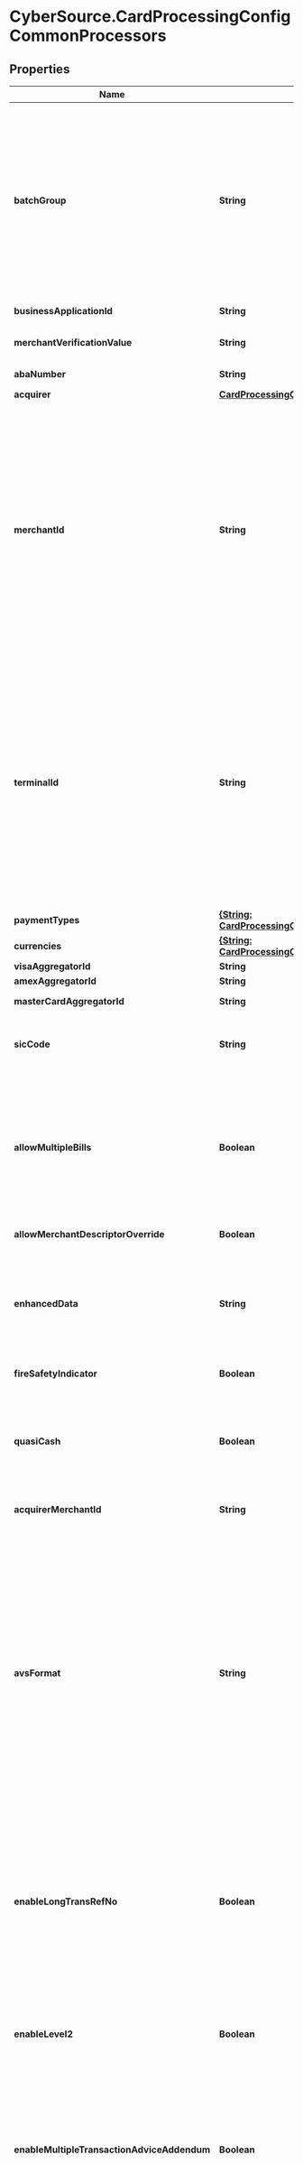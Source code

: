 # CyberSource.CardProcessingConfigCommonProcessors

## Properties
Name | Type | Description | Notes
------------ | ------------- | ------------- | -------------
**batchGroup** | **String** | Determines the batching group that separates merchants for special batching times. Batching groups can separate merchant batches by the following criteria:  * Timezone * Merchant deadlines * Large merchants (top 10) * Merchants with Service-Level Agreements  Applicable for Chase Paymentech Salem (chasepaymentechsalem), Streamline (streamline2), Six (six), Barclays (barclays2), Paymentech Tampa (paymentechtampa), CMCIC (cmcic), FDC Nashville (smartfdc), RUPAY, American Express Direct (amexdirect), GPN (gpn), VPC, GPX (gpx), CB2A, Barclays HISO (barclayshiso), TSYS (tsys) and FDI Global (fdiglobal) processors.  Validation details (for selected processors)...  <table> <thead><tr><th>Processor</th><th>Acceptance Type</th><th>Required</th></tr></thead> <tr><td>Barclays</td><td>cnp, cp, hybrid</td><td>Yes</td></tr> <tr><td>Barclays HISO</td><td>cnp, cp, hybrid</td><td>Yes</td></tr> <tr><td>American Express Direct</td><td>cnp, cp, hybrid</td><td>No</td></tr> </table>  | [optional] 
**businessApplicationId** | **String** | Indicates the type of money transfer used in the transaction. Applicable for VPC and GPX (gpx) processors. | [optional] 
**merchantVerificationValue** | **String** | Identify merchants that participate in Select Merchant Fee (SMF) programs. Unique to the merchant. Applicable for GPX (gpx) and VPC processors. | [optional] 
**abaNumber** | **String** | Routing Number to identify banks within the United States. Applicable for GPX (gpx) processors. | [optional] 
**acquirer** | [**CardProcessingConfigCommonAcquirer**](CardProcessingConfigCommonAcquirer.md) |  | [optional] 
**merchantId** | **String** | Merchant ID assigned by an acquirer or a processor. Should not be overriden by any other party.  Validation details (for selected processors)...  <table> <thead><tr><th>Processor</th><th>Acceptance Type</th><th>Required</th><th>Min. Length</th><th>Max. Length</th><th>Regex</th></tr></thead> <tr><td>Barclays HISO</td><td>cp, cnp, hybrid</td><td>Yes</td><td>1</td><td>15</td><td>^[0-9a-zA-Z]+$</td></tr> <tr><td>Barclays</td><td>cp, cnp, hybrid</td><td>Yes</td><td>1</td><td>11</td><td>^[0-9a-zA-Z]+$</td></tr> </table>  | 
**terminalId** | **String** | The 'Terminal Id' aka TID, is an identifier used for with your payments processor. Depending on the processor and payment acceptance type this may also be the default Terminal ID used for Card Present and Virtual Terminal transactions.  Validation details (for selected processors)...  <table> <thead><tr><th>Processor</th><th>Acceptance Type</th><th>Required</th><th>Min. Length</th><th>Max. Length</th><th>Regex</th></tr></thead> <tr><td>Barclays HISO</td><td>cnp, hybrid</td><td>Yes</td><td>1</td><td>16</td><td>^[0-9a-zA-Z]+$</td></tr> <tr><td>Barclays HISO</td><td>cp</td><td>No</td><td>1</td><td>16</td><td>^[0-9a-zA-Z]+$</td></tr> </table>  | [optional] 
**paymentTypes** | [**{String: CardProcessingConfigCommonPaymentTypes}**](CardProcessingConfigCommonPaymentTypes.md) | Valid values are: * VISA * MASTERCARD * AMERICAN_EXPRESS * CUP * EFTPOS * DINERS_CLUB * DISCOVER * JCB  | [optional] 
**currencies** | [**{String: CardProcessingConfigCommonCurrencies1}**](CardProcessingConfigCommonCurrencies1.md) | Three-character [ISO 4217 ALPHA-3 Standard Currency Codes.](http://apps.cybersource.com/library/documentation/sbc/quickref/currencies.pdf) | [optional] 
**visaAggregatorId** | **String** | This field is used as aggregator Id when Visa payment type is selected | [optional] 
**amexAggregatorId** | **String** | This field is used as aggregator Id when Amex payment type is selected | [optional] 
**masterCardAggregatorId** | **String** | This field is used as aggregator Id when Master Card payment type is selected | [optional] 
**sicCode** | **String** | The Standard Industrial Classification (SIC) are four-digit codes that categorize the industries that companies belong to based on their business activities. Standard Industrial Classification codes were mostly replaced by the six-digit North American Industry Classification System (NAICS). Applicable for VPC and GPX (gpx) processors. | [optional] 
**allowMultipleBills** | **Boolean** | Allows multiple captures for a single authorization transaction. Applicable for Paymentech Tampa (paymentechtampa), VPC, American Express Direct (amexdirect) and GPX (gpx) processors.  Validation details (for selected processors)...  <table> <thead><tr><th>Processor</th><th>Acceptance Type</th><th>Required</th><th>Default Value</th></tr></thead> <tr><td>American Express Direct</td><td>cp, hybrid</td><td>Yes</td><td>No</td></tr> <tr><td>American Express Direct</td><td>cnp</td><td>No</td><td>No</td></tr> </table>  | [optional] 
**allowMerchantDescriptorOverride** | **Boolean** | Enables partner to enable/disable merchant descriptors values. Applicable for VPC, EFTPOS and CUP processors. | [optional] 
**enhancedData** | **String** | To enable airline transactions. Applicable for TSYS (tsys), VPC, Elavon Americas (elavonamericas), FDI Global (fdiglobal), GPX (gpx), Barclays (barclays2) and American Express Direct (amexdirect) processors.  Validation details (for selected processors)...  <table> <thead><tr><th>Processor</th><th>Acceptance Type</th><th>Required</th></tr></thead> <tr><td>Barclays</td><td>cnp, cp, hybrid</td><td>No</td></tr> <tr><td>American Express Direct</td><td>cp, cnp, hybrid</td><td>No</td></tr> </table>  | [optional] 
**fireSafetyIndicator** | **Boolean** | Indicates whether the merchant is compliant with Hotel and Motel Fire Safety Act of 1990. Applicable for GPX (gpx) and VPC processors. | [optional] 
**quasiCash** | **Boolean** | To enable quasi-cash transactions. A quasi-cash transaction is a cash-like transaction for the sale of items that are directly convertible to cash, such as:- Casino gaming chips, Money orders, Wire transfers.  Applicable for GPX (gpx), TSYS (tsys), Barclays (barclays2) and VPC processors.  Validation details (for selected processors)...  <table> <thead><tr><th>Processor</th><th>Acceptance Type</th><th>Required</th><th>Default Value</th></tr></thead> <tr><td>Barclays</td><td>cnp, cp, hybrid</td><td>No</td><td>No</td></tr> </table>  | [optional] 
**acquirerMerchantId** | **String** | Identifier assigned by the acquirer. Applicable for RUPAY, VPC and Six (six) processors. | [optional] 
**avsFormat** | **String** | Enables Enhanced AVS/Automated Address Verification Plus (AAV+).  Valid values: \"basic\" - Standard address verification system.   When a processor supports AVS for a transaction's card type, the issuing bank uses AVS to confirm that the customer has provided the correct billing address.   When a customer provides incorrect information, the transaction might be fraudulent. \"basic + name\" - Enhanced address verification system.   Consists of the standard AVS functionality plus verification of some additional fields.   The additional fields that are verified for Enhanced AVS are:   - customer_firstname   - customer_lastname \"basic + name + shipto\" - Automated address verification plus.   Consists of the Enhanced AVS functionality plus verification of some additional fields.   AAV+ intended for merchants who deliver physical goods to a different address than the billing address.   AAV+ verifies the additional fields only when the standard and Enhanced AVS tests pass first.   For information about Enhanced AVS - The additional fields that are verified for AAV+ are:   - ship_to_firstname   - ship_to_lastname   - ship_to_address1   - ship_to_country   - ship_to_zip   - ship_to_phone   - customer_phone(American Express Direct only)  Applicable for American Express Direct (amexdirect) processor.  Validation details (for selected processors)...  <table> <thead><tr><th>Processor</th><th>Acceptance Type</th><th>Required</th><th>Default Value</th></tr></thead> <tr><td>American Express Direct</td><td>cnp, cp, hybrid</td><td>Yes</td><td>basic</td></tr> </table>  | [optional] 
**enableLongTransRefNo** | **Boolean** | Amex Direct specific merchant config value which determines what length (either 9 or Unique 12-char reference number) of reference number will be CYBS generated if the merchant does not pass in a trans_ref_no. Can be any combination of alpha, numeric and special characters, and/or binary data in hexadecimal.  Applicable for American Express Direct (amexdirect) processor.  Validation details (for selected processors)...  <table> <thead><tr><th>Processor</th><th>Acceptance Type</th><th>Required</th><th>Default Value</th></tr></thead> <tr><td>American Express Direct</td><td>cp, cnp, hybrid</td><td>No</td><td>No</td></tr> </table>  | [optional] 
**enableLevel2** | **Boolean** | Field that indicates whether merchant will send level 2 data for Amex cards. Applicable for American Express Direct (amexdirect) processor.  Validation details (for selected processors)...  <table> <thead><tr><th>Processor</th><th>Acceptance Type</th><th>Required</th><th>Default Value</th></tr></thead> <tr><td>American Express Direct</td><td>cp, cnp, hybrid</td><td>No</td><td>No</td></tr> </table>  | [optional] 
**enableMultipleTransactionAdviceAddendum** | **Boolean** | This flag related to multiple transaction advice addendum field. It is used to display descriptive information about a transaction on customer's American Express card statement. Applicable for American Express Direct (amexdirect) processor.  Validation details (for selected processors)...  <table> <thead><tr><th>Processor</th><th>Acceptance Type</th><th>Required</th><th>Default Value</th></tr></thead> <tr><td>American Express Direct</td><td>cp, cnp, hybrid</td><td>No</td><td>No</td></tr> </table>  | [optional] 
**amexTransactionAdviceAddendum1** | **String** | Advice addendum field. It is used to display descriptive information about a transaction on customer's American Express card statement. Applicable for TSYS (tsys), FDI Global (fdiglobal) and American Express Direct (amexdirect) processors.  Validation details (for selected processors)...  <table> <thead><tr><th>Processor</th><th>Acceptance Type</th><th>Required</th><th>Min. Length</th><th>Max. Length</th><th>Regex</th></tr></thead> <tr><td>American Express Direct</td><td>cnp, cp, hybrid</td><td>No</td><td>1</td><td>40</td><td>^[0-9a-zA-Z&#92;-\\s.]+$</td></tr> </table>  | [optional] 
**enableMultiLineItems** | **Boolean** | This flag is related to offer/line item details to be included instead of sending one line item, and a grand total. Example, offer0, offer 1...offer n. Applicable for American Express Direct (amexdirect) and Elavon Americas (elavonamericas) processors.  Validation details (for selected processors)...  <table> <thead><tr><th>Processor</th><th>Acceptance Type</th><th>Required</th><th>Default Value</th></tr></thead> <tr><td>American Express Direct</td><td>cp, cnp, hybrid</td><td>No</td><td>No</td></tr> </table>  | [optional] 
**enableTransactionReferenceNumber** | **Boolean** | To enable merchant to send in transaction reference number (unique reconciliation ID). Applicable for VPC, Vero (vero), FDI Global (fdiglobal), Six (six), CB2A, CUP, VPC, Chase Paymentech Salem (chasepaymentechsalem), Fiserv (fiserv), Elavon Americas (elavonamericas) and EFTPOS processors. | [optional] 
**enableAutoAuthReversalAfterVoid** | **Boolean** | Enables to meet the Visa mandate requirements to reverse unused authorizations, benefitting the customer by releasing the hold on unused credit card funds. Applicable for CB2A, Elavon Americas (elavonamericas), Six (six), VPC and American Express Direct (amexdirect) processors.  Validation details (for selected processors)...  <table> <thead><tr><th>Processor</th><th>Acceptance Type</th><th>Required</th><th>Default Value</th></tr></thead> <tr><td>American Express Direct</td><td>cp, cnp, hybrid</td><td>No</td><td>No</td></tr> </table>  | [optional] 
**enableExpresspayPanTranslation** | **Boolean** | When this is enabled, authorization responses from American Express expresspay transactions include the Primary Account Number (PAN) and expiration date of the card. Applicable for American Express Direct (amexdirect) processor. | [optional] 
**enableCreditAuth** | **Boolean** | Authorizes a credit. Reduces refund chargebacks and prevents customers from seeing the online update for credits which are otherwise offline settlements. | [optional] 
**industryCode** | **String** | Field used to identify the industry type of the merchant submitting the authorization request.  Valid values: `0` – unknown or unsure `A` – auto rental (EMV supported) `B` – bank/financial institution (EMV supported) `D` – direct marketing `F` – food/restaurant (EMV supported) `G` – grocery store/super market (EMV supported) `H` – hotel (EMV supported) `L` – limited amount terminal (EMV supported) `O` – oil company/automated fueling system (EMV supported) `P` – passenger transport (EMV supported) `R` – retail (EMV supported) Applicable for TSYS (tsys), RUPAY and Elavon Americas (elavonamericas) processors.   Possible values: - 0 - A - B - D - F - G - H - L - O - P - R | [optional] 
**sendAmexLevel2Data** | **Boolean** | Field that indicates whether merchant will send level 2 data for Amex cards. Applicable for TSYS (tsys) processor. | [optional] 
**softDescriptorType** | **String** | A soft descriptor is a text, rendered on a cardholder's statement, describing a particular product or service, purchased by the cardholder. Descriptors are intended to help the cardholder identify the products or services purchased. Valid values: `1` - trans_ref_no `2` - merchant_descriptor `3` - trans_ref_no and merchant_descriptor Applicable for TSYS (tsys) processor.  | [optional] 
**vitalNumber** | **String** | V-number provided by TSYS info. The leading `V` must be replaced by a `7`. For example, replace `V1234567` with `71234567`. Applicable for TSYS (tsys) processor. | [optional] 
**bankNumber** | **String** | 6 digit agent bank number provided by acquirer. Applicable for TSYS (tsys) processor. | [optional] 
**chainNumber** | **String** | 6 digit chain number provided by acquirer. Applicable for TSYS (tsys) processor. | [optional] 
**merchantBinNumber** | **String** | 6 digits acquirer bank identification number. Applicable for TSYS (tsys) processor. | [optional] 
**merchantLocationNumber** | **String** | 5 digit merchant location number. Unless otherwise specified by merchant's bank or processor, this field should default to 00001. Applicable for TSYS (tsys) processor. | [optional] 
**storeID** | **String** | 4 digits number used to identify a specific merchant store location within the member systems. Applicable for TSYS (tsys) processor. | [optional] 
**travelAgencyCode** | **String** | Contains travel agency code if airline ticket was issued by a travel agency. Applicable for TSYS (tsys) processor. | [optional] 
**travelAgencyName** | **String** | Contains travel agency name if airline ticket was issued by travel agency. Applicable for TSYS (tsys) processor. | [optional] 
**settlementCurrency** | **String** | This field is used to indicate Merchant's settlement currency. [ISO 4217 ALPHA-3 Standard Currency Codes] Applicable for TSYS (tsys) and Streamline (streamline2) processors. | [optional] 
**enableLeastCostRouting** | **Boolean** | Indicates whether Least Cost Routing is enabled. Applicable for EFTPOS and CUP processors. | [optional] 
**enableCVVResponseIndicator** | **Boolean** | This field denotes EFTPOS Merchant's choice of receiving CVV Processing Response in return. Applicable for EFTPOS processors. | [optional] 
**enableMultiCurrencyProcessing** | **String** | Applicable for Barclays (barclays2) processor.  Validation details (for selected processors)...  <table> <thead><tr><th>Processor</th><th>Acceptance Type</th><th>Required</th><th>Default Value</th></tr></thead> <tr><td>Barclays</td><td>cnp, cp, hybrid</td><td>No</td><td>Yes</td></tr> </table>  | [optional] 
**enablePosNetworkSwitching** | **Boolean** | 'POS Network Switching' or 'Alternate Routing' means merchant can process PIN Debit transactions without a PIN. Set the value to 'Yes' if it is supported. Applicable for FDI Global (fdiglobal) processor. | [optional] 
**enableDynamicCurrencyConversion** | **Boolean** | Enable dynamic currency conversion for a merchant. | [optional] 
**merchantTier** | **String** | Merchant Tier defines the type of merchant, the numeric Merchant Tier value is allocated by EFTPOS. Applicable for EFTPOS processors. | [optional] 


